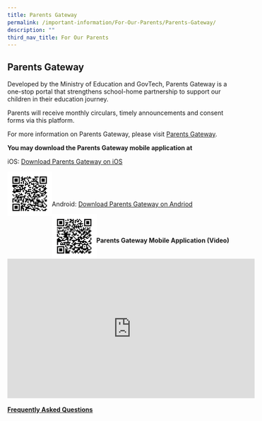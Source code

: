```yaml
---
title: Parents Gateway
permalink: /important-information/For-Our-Parents/Parents-Gateway/
description: ""
third_nav_title: For Our Parents
---
```

## Parents Gateway

Developed by the Ministry of Education and GovTech, Parents Gateway is a one-stop portal that strengthens school-home partnership to support our children in their education journey.

Parents will receive monthly circulars, timely announcements and consent forms via this platform.

For more information on Parents Gateway, please visit [Parents Gateway](https://pg.moe.edu.sg/#home).

**You may download the Parents Gateway mobile application at**

iOS: [Download Parents Gateway on iOS](https://itunes.apple.com/sg/app/parents-gateway/id1267198708?mt=8)

<img style="width: 20%;" src="/images/PG-iOS.png" align = "left" />
<br><br><br>

Android: [Download Parents Gateway on Andriod](https://play.google.com/store/apps/details?id=com.moe.pgp&hl=en_SG)

<img style="width: 20%;" src="/images/PG-Andriod.png" align = "left" />

<br><br><br>
**Parents Gateway Mobile Application (Video)**

<iframe width="560" height="315" src="https://www.youtube.com/embed/EKpiTM5axNA" title="YouTube video player" frameborder="0" allow="accelerometer; autoplay; clipboard-write; encrypted-media; gyroscope; picture-in-picture" allowfullscreen></iframe>

[**Frequently Asked Questions**](https://pg.moe.edu.sg/faq)